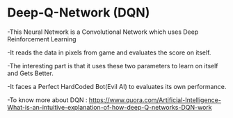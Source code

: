 # Deep-Q-Network (DQN)
-This Neural Network is a Convolutional Network which uses Deep Reinforcement Learning

-It reads the data in pixels from game and evaluates the score on itself.

-The interesting part is that  it uses these two parameters to  learn on itself and Gets Better.

-It faces a Perfect HardCoded Bot(Evil AI) to evaluates its own performance.

-To know more about DQN : 
 https://www.quora.com/Artificial-Intelligence-What-is-an-intuitive-explanation-of-how-deep-Q-networks-DQN-work   

